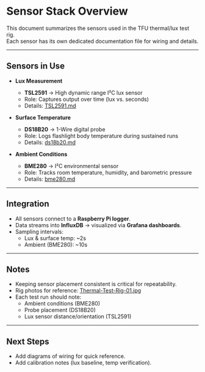 # Sensor Stack Overview

This document summarizes the sensors used in the TFU thermal/lux test rig.  
Each sensor has its own dedicated documentation file for wiring and details.

---

## Sensors in Use

- **Lux Measurement**  
  - **TSL2591** → High dynamic range I²C lux sensor  
  - Role: Captures output over time (lux vs. seconds)  
  - Details: [TSL2591.md](./TSL2591.md)

- **Surface Temperature**  
  - **DS18B20** → 1-Wire digital probe  
  - Role: Logs flashlight body temperature during sustained runs  
  - Details: [ds18b20.md](./ds18b20.md)

- **Ambient Conditions**  
  - **BME280** → I²C environmental sensor  
  - Role: Tracks room temperature, humidity, and barometric pressure  
  - Details: [bme280.md](./bme280.md)

---

## Integration

- All sensors connect to a **Raspberry Pi logger**.  
- Data streams into **InfluxDB** → visualized via **Grafana dashboards**.  
- Sampling intervals:  
  - Lux & surface temp: ~2s  
  - Ambient (BME280): ~10s  

---

## Notes

- Keeping sensor placement consistent is critical for repeatability.  
- Rig photos for reference: [Thermal-Test-Rig-01.jpg](./Thermal-Test-Rig-01.jpg)  
- Each test run should note:  
  - Ambient conditions (BME280)  
  - Probe placement (DS18B20)  
  - Lux sensor distance/orientation (TSL2591)  

---

## Next Steps

- Add diagrams of wiring for quick reference.  
- Add calibration notes (lux baseline, temp verification).  

